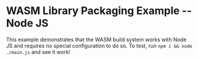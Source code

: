 # WASM Library Packaging Example -- Node JS

This example demonstrates that the WASM build system works with Node JS and requires no special configuration to do so. To test, run `npm i && node ./main.js` and see it work!
